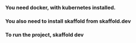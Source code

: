 ### You need docker, with kubernetes installed. 
### You also need to install skaffold from skaffold.dev
### To run the project, skaffold dev